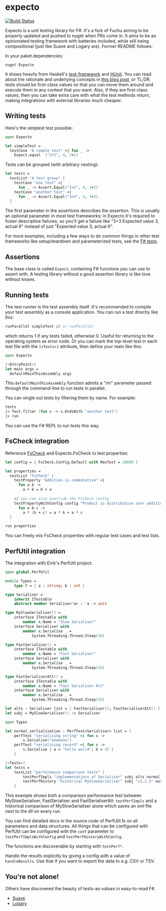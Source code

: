 # expecto

[![Build Status](https://travis-ci.org/haf/expecto.svg?branch=master)](https://travis-ci.org/haf/expecto)

Expecto is a unit testing library for F#. It's a fork of Fuchu aiming to be
properly updated and pushed to nuget when PRs come in. It aims to be an
opinionated testing framework with batteries included, while still being
compositional (just like Suave and Logary are). Former README follows:

In your paket.dependencies:

```
nuget Expecto
```

It draws heavily from Haskell's [test-framework](http://batterseapower.github.com/test-framework/) and [HUnit](http://hunit.sourceforge.net/).
You can read about the rationale and underlying concepts in [this blog post](http://bugsquash.blogspot.com/2012/06/fuchu-functional-test-library-for-net.html),
or TL;DR: tests should be first-class values so that you can move them around and execute
them in any context that you want. Also, if they are first-class values, then you can take
extra care with what the test methods return, making integrations with external libraries
much cheaper.

## Writing tests

Here's the simplest test possible:

```fsharp
open Expecto

let simpleTest =
  testCase "A simple test" <| fun _ ->
    Expect.equal  ("2+2", 4, 2+2)
```

Tests can be grouped (with arbitrary nesting):

```fsharp
let tests = 
  testList "A test group" [
    testCase "one test" <|
      fun _ -> Assert.Equal("2+2", 4, 2+2)
    testCase "another test" <|
      fun _ -> Assert.Equal("3+3", 3, 3+3)
  ]
```

The first parameter in the assertions describes the assertion. This is usually an optional parameter in most test frameworks; in Expecto it's required to foster descriptive failures, so you'll get a failure like "3+3 Expected value 3, actual 6" instead of just "Expected value 3, actual 6".

For more examples, including a few ways to do common things in other test frameworks like setup/teardown and parameterized tests, see the [F# tests](https://github.com/haf/expecto/blob/master/Expecto.Tests/Tests.fs).

## Assertions

The base class is called `Expect`, containing F# functions you can use to assert
with. A testing library without a good assertion library is like love without
kisses.

## Running tests

The test runner is the test assembly itself. It's recommended to compile your test assembly as a console application. You can run a test directly like this:

```fsharp
runParallel simpleTest // or runParallel
```    

which returns 1 if any tests failed, otherwise 0. Useful for returning to the operating system as error code. Or you can mark the top-level test in each test file with the `[<Tests>]` attribute, then define your main like this:

```fsharp
open Expecto

[<EntryPoint>]
let main args =
  defaultMainThisAssembly args
```    

This `defaultMainThisAssembly` function admits a "/m" parameter passed through the command-line to run tests in parallel.
    
You can single out tests by filtering them by name. For example:

```fsharp
tests
|> Test.filter (fun s -> s.EndsWith "another test")
|> run
```

You can use the F# REPL to run tests this way.

## FsCheck integration

Reference [FsCheck](https://github.com/fscheck/FsCheck) and Expecto.FsCheck to
test properties:

```fsharp
let config = { FsCheck.Config.Default with MaxTest = 10000 }

let properties = 
  testList "FsCheck" [
    testProperty "Addition is commutative" <|
      fun a b -> 
        a + b = b + a
    
    // you can also override the FsCheck config
    testPropertyWithConfig config "Product is distributive over addition" <|
      fun a b c -> 
        a * (b + c) = a * b + a * c
  ]

run properties
```  

You can freely mix FsCheck properties with regular test cases and test lists.

## PerfUtil integration ##

The integration with Eirik's PerfUtil project.

```fsharp
open global.PerfUtil

module Types =
    type Y = { a : string; b : int }

type Serialiser =
    inherit ITestable
    abstract member Serialise<'a> : 'a -> unit

type MySlowSerialiser() =
    interface ITestable with
        member x.Name = "Slow Serialiser"
    interface Serialiser with
        member x.Serialise _ =
            System.Threading.Thread.Sleep(30)

type FastSerialiser() =
    interface ITestable with
        member x.Name = "Fast Serialiser"
    interface Serialiser with
        member x.Serialise _ =
            System.Threading.Thread.Sleep(10)

type FastSerialiserAlt() =
    interface ITestable with
        member x.Name = "Fast Serialiser Alt"
    interface Serialiser with
        member x.Serialise _ =
            System.Threading.Thread.Sleep(20)

let alts : Serialiser list = [ FastSerialiser(); FastSerialiserAlt() ]
let subj = MySlowSerialiser() :> Serialiser

open Types

let normal_serlialisation : PerfTest<Serialiser> list = [
    perfTest "serialising string" <| fun s ->
        s.Serialise("wowowow")
    perfTest "serialising record" <| fun s ->
        s.Serialise { a = "hello world"; b = 42 }
    ]

[<Tests>]
let tests =
    testList "performance comparison tests" [
        testPerfImpls "implementations of Serialiser" subj alts normal_serlialisation
        testPerfHistory "historical MySlowSerialiser" subj "v1.2.3" normal_serlialisation
    ]
```

This example shows both a comparison performance test between MySlowSerialiser, FastSerialiser and
FastSerialiserAlt: `testPerfImpls` and a historical comparison of MySlowSerialiser alone
which saves an xml file next to the dll on every run.

You can find detailed docs in the source code of PerfUtil.fs on all parameters and data
structures. All things that can be configured with PerfUtil can be configured with the
`conf` parameter to `testPerfImplsWithConfig` and `testPerfHistoryWithConfig`.

The functions are discoverable by starting with `testPerf*`.

Handle the results explicitly by giving a config with a value of `handleResults`. Use
that if you want to export the data to e.g. CSV or TSV.

## You're not alone!

Others have discovered the beauty of tests-as-values in easy-to-read F#.

* [Suave](https://github.com/SuaveIO/suave/tree/master/src/Suave.Tests)
* [Logary](https://github.com/logary/logary)
